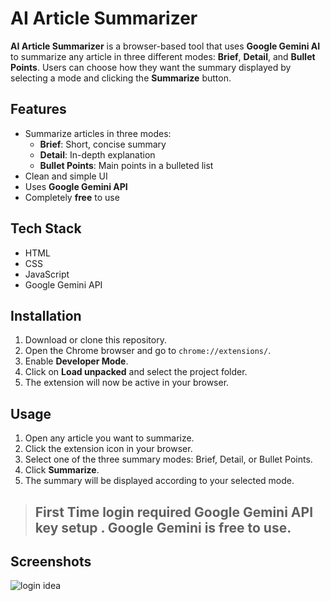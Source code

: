 # AI Article Summarizer

**AI Article Summarizer** is a browser-based tool that uses **Google Gemini AI** to summarize any article in three different modes: **Brief**, **Detail**, and **Bullet Points**. Users can choose how they want the summary displayed by selecting a mode and clicking the **Summarize** button.

## Features

- Summarize articles in three modes:
  - **Brief**: Short, concise summary
  - **Detail**: In-depth explanation
  - **Bullet Points**: Main points in a bulleted list
- Clean and simple UI
- Uses **Google Gemini API**
- Completely **free** to use

## Tech Stack

- HTML  
- CSS  
- JavaScript  
- Google Gemini API

## Installation

1. Download or clone this repository.
2. Open the Chrome browser and go to `chrome://extensions/`.
3. Enable **Developer Mode**.
4. Click on **Load unpacked** and select the project folder.
5. The extension will now be active in your browser.

## Usage

1. Open any article you want to summarize.
2. Click the extension icon in your browser.
3. Select one of the three summary modes: Brief, Detail, or Bullet Points.
4. Click **Summarize**.
5. The summary will be displayed according to your selected mode.

> ## First Time login required Google Gemini API key setup . Google Gemini is free to use.

## Screenshots
<img src="https://shorturl.at/OhyrW" alt="login idea">


